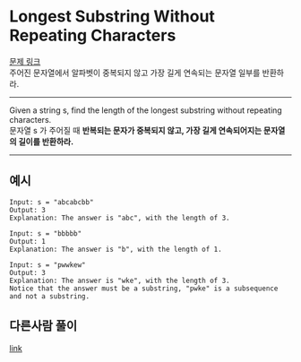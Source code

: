 # Longest Substring Without Repeating Characters
<a href='https://leetcode.com/problems/longest-substring-without-repeating-characters/'>문제 링크</a>
<br/>
주어진 문자열에서 알파벳이 중복되지 않고 가장 길게 연속되는 문자열 일부를 반환하라.
<hr/>
Given a string s, find the length of the longest substring without repeating characters. <br/>
문자열 s 가 주어질 때 <b>반복되는 문자가 중복되지 않고, 가장 길게 연속되어지는 문자열의 길이를 반환하라.</b>

<hr/>

## 예시
```
Input: s = "abcabcbb"
Output: 3
Explanation: The answer is "abc", with the length of 3.
```

```
Input: s = "bbbbb"
Output: 1
Explanation: The answer is "b", with the length of 1.
```
```
Input: s = "pwwkew"
Output: 3
Explanation: The answer is "wke", with the length of 3.
Notice that the answer must be a substring, "pwke" is a subsequence and not a substring.
```

## 다른사람 풀이
<a href="https://velog.io/@yejinh/%EC%95%8C%EA%B3%A0%EB%A6%AC%EC%A6%98-LeetCode-Longest-Substring-Without-Repeating-Characters-3rk3n08jvu">link</a>